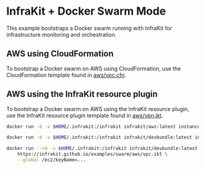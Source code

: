 # InfraKit + Docker Swarm Mode

This example bootstraps a Docker swarm running with InfraKit for infrastructure
monitoring and orchestration.

## AWS using CloudFormation

To bootstrap a Docker swarm on AWS using CloudFormation, use the CloudFormation
template found in [aws/vpc.cfn](aws/vpc.cfn).

## AWS using the InfraKit resource plugin

To bootstrap a Docker swarm on AWS using the InfraKit resource plugin, use the InfraKit
resource plugin template found in [aws/vpn.ikt](aws/vpn.ikt).

```sh
docker run -d -v $HOME/.infrakit:/infrakit infrakit/aws:latest instance --region us-west-2 --access-key-id=... --secret-access-key=...

docker run -d -v $HOME/.infrakit:/infrakit infrakit/devbundle:latest infrakit-resource

docker run --rm -v $HOME/.infrakit:/infrakit infrakit/devbundle:latest infrakit resource commit \
    https://infrakit.github.io/examples/swarm/aws/vpc.ikt \
    --global /ec2/keyName=...
```

